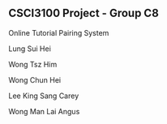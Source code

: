 ## CSCI3100 Project - Group C8

Online Tutorial Pairing System

Lung Sui Hei

Wong Tsz Him

Wong Chun Hei

Lee King Sang Carey

Wong Man Lai Angus
